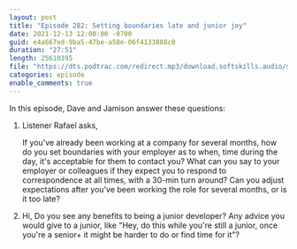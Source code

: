 ```yaml
---
layout: post
title: "Episode 282: Setting boundaries late and junior joy"
date: 2021-12-13 12:00:00 -0700
guid: e4a667ed-9ba5-47be-a58e-06f4133888c0
duration: "27:51"
length: 25610395
file: "https://dts.podtrac.com/redirect.mp3/download.softskills.audio/sse-282.mp3"
categories: episode
enable_comments: true
---
```


In this episode, Dave and Jamison answer these questions:

1. Listener Rafael asks,
   
   If you've already been working at a company for several months, how do you set boundaries with your employer as to when, time during the day, it's acceptable for them to contact you? What can you say to your employer or colleagues if they expect you to respond to correspondence at all times, with a 30-min turn around? Can you adjust expectations after you've been working the role for several months, or is it too late?

2. Hi, Do you see any benefits to being a junior developer? Any advice you would give to a junior, like "Hey, do this while you're still a junior, once you're a senior+ it might be harder to do or find time for it"?
